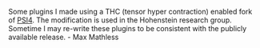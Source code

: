 Some plugins I made using a THC (tensor hyper contraction) enabled fork of [PSI4](https://github.com/psi4/psi4). The modification is used in the Hohenstein research group. Sometime I may re-write these plugins to be consistent with the publicly available release. - Max Mathless
